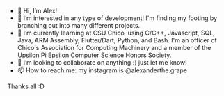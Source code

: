 - 👋 Hi, I’m Alex! 
- 👀 I’m interested in any type of development! I'm finding my footing by branching out into many different projects. 
- 🌱 I’m currently learning at CSU Chico, using C/C++, Javascript, SQL, Java, ARM Assembly, Flutter/Dart, Python, and Bash. I'm an officer of Chico's Association for Computing Machinery and a member of the Upsilon Pi Epsilon Computer Science Honors Society.
- 💞️ I’m looking to collaborate on anything :) just let me know!
- 📫 How to reach me: my instagram is @alexanderthe.grape       

Thanks all :D
